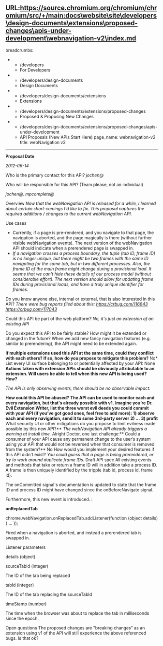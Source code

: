 URL:https://source.chromium.org/chromium/chromium/src/+/main:docs\website\site\developers\design-documents\extensions\proposed-changes\apis-under-development\webnavigation-v2\index.md
---
breadcrumbs:
- - /developers
  - For Developers
- - /developers/design-documents
  - Design Documents
- - /developers/design-documents/extensions
  - Extensions
- - /developers/design-documents/extensions/proposed-changes
  - Proposed & Proposing New Changes
- - /developers/design-documents/extensions/proposed-changes/apis-under-development
  - API Proposals (New APIs Start Here)
page_name: webnavigation-v2
title: webNavigation v2
---

**Proposal Date**

*2012-06-14*

Who is the primary contact for this API?
*jochen@*

Who will be responsible for this API? (Team please, not an individual)

*jochen@, mpcomplete@*

Overview
*Now that the webNavigation API is released for a while, I learned about certain
short-comings I'd like to fix. This proposal captures the required additions /
changes to the current webNavigation API.*

Use cases

*   Currently, if a page is pre-rendered, and you navigate to that page,
            the navigation is aborted, and the page magically is there (without
            further visible webNavigation events). The next version of the
            webNavigation API should indicate when a prerendered page is swapped
            in.
*   *If a navigation crosses a process boundary, the tuple (tab ID,
            frame ID) is no longer unique, but there might be two frames with
            the same ID navigating for the same tab, but in two different
            processes. Also, the frame ID of the main frame might change during
            a provisional load. It seems that we can't hide these details of our
            process model (without considerable effort). The next version should
            allow for updating frame IDs during provisional loads, and have a
            truly unique identifier for frames.*

Do you know anyone else, internal or external, that is also interested in this
API?
*There were bug reports filed about this: <https://crbug.com/116643>
<https://crbug.com/117043>*

Could this API be part of the web platform?
*No, it's just an extension of an existing API*

Do you expect this API to be fairly stable? How might it be extended or changed
in the future?
When we add new fancy navigation features (e.g. similar to prerendering), the
API might need to be extended again.

**If multiple extensions used this API at the same time, could they conflict with each others? If so, how do you propose to mitigate this problem?**
No*
List every UI surface belonging to or potentially affected by your API:
None
**Actions taken with extension APIs should be obviously attributable to an
extension. Will users be able to tell when this new API is being used? How?**

*The API is only observing events, there should be no observable impact.*

**How could this API be abused?**
**The API can be used to monitor each and every navigation, but that's already possible with v1.**
**Imagine you’re Dr. Evil Extension Writer, list the three worst evil deeds you could commit with your API (if you’ve got good ones, feel free to add more):**
**1) observe each and every navigation, send it to some 3rd-party server**
**2) ...**
**3) profit**
What security UI or other mitigations do you propose to limit evilness made possible by this new API?**
*The webNavigation API already triggers a warning at install time.*
Alright Doctor, one last challenge:**
Could a consumer of your API cause any permanent change to the user’s system using your API that would not be reversed when that consumer is removed from the system?**
No
How would you implement your desired features if this API didn't exist?
*You could guess that a page is being prerendered, or try to work around
duplicate frame IDs.*
Draft API spec
All existing events and methods that take or return a frame ID will in addition
take a process ID. A frame is then uniquely identified by the tripple (tab id,
process id, frame id).

The onCommitted signal's documentation is updated to state that the frame ID and
process ID might have changed since the onBeforeNavigate signal.

Furthermore, this new event is introduced. :

**onReplacedTab**

chrome.webNavigation.onReplacedTab.addListener(function (object details) { ...
});

Fired when a navigation is aborted, and instead a prerendered tab is swapped in.

Listener parameters

details (object)

sourceTabId (integer)

The ID of the tab being replaced

tabId (integer)

The ID of the tab replacing the sourceTabId

timeStamp (number)

The time when the browser was about to replace the tab in milliseconds since the
epoch.

Open questions
The proposed changes are "breaking changes" as an extension using v1 of the API
will still experience the above referenced bugs. Is that ok?
